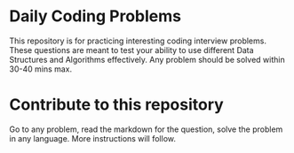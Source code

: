 # Daily Coding Problems
This repository is for practicing interesting coding interview problems. These questions are meant to test your ability to use different Data Structures and Algorithms effectively. Any problem should be solved within 30-40 mins max.

# Contribute to this repository

Go to any problem, read the markdown for the question, solve the problem in any language. More instructions will follow.

